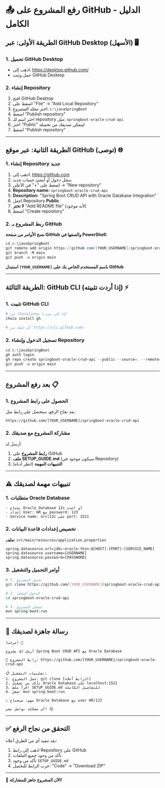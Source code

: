 # 📤 رفع المشروع على GitHub - الدليل الكامل

## الطريقة الأولى: عبر GitHub Desktop (الأسهل) 🖥️

### 1. تحميل GitHub Desktop

- اذهب إلى: https://desktop.github.com/
- حمل وثبت GitHub Desktop

### 2. إنشاء Repository

1. افتح GitHub Desktop
2. اضغط على "File" → "Add Local Repository"
3. اختر مجلد المشروع: `c:\javaSpringBoot`
4. اضغط "Publish repository"
5. اختر اسم للـ repository مثل: `springboot-oracle-crud-api`
6. اختر "Public" ليتمكن صديقك من تحميله
7. اضغط "Publish repository"

---

## الطريقة الثانية: عبر موقع GitHub (توصى) 🌐

### 1. إنشاء Repository جديد

1. اذهب إلى: https://github.com
2. سجل دخول أو أنشئ حساب جديد
3. اضغط على "+" في الأعلى → "New repository"
4. **Repository name:** `springboot-oracle-crud-api`
5. **Description:** "Spring Boot CRUD API with Oracle Database Integration"
6. اجعل Repository **Public**
7. **لا تختر** "Add README file" (لأنه موجود)
8. اضغط "Create repository"

### 2. ربط المشروع بـ GitHub

**نسخ الأوامر من صفحة GitHub والصقها في PowerShell:**

```powershell
cd c:\javaSpringBoot
git remote add origin https://github.com/[YOUR_USERNAME]/springboot-oracle-crud-api.git
git branch -M main
git push -u origin main
```

**استبدل `[YOUR_USERNAME]` باسم المستخدم الخاص بك على GitHub**

---

## الطريقة الثالثة: GitHub CLI (إذا أردت تثبيته) ⚡

### 1. تثبيت GitHub CLI

```powershell
# عبر Chocolatey (إذا كان مثبت)
choco install gh

# أو حمله من: https://cli.github.com/
```

### 2. تسجيل الدخول وإنشاء Repository

```powershell
cd c:\javaSpringBoot
gh auth login
gh repo create springboot-oracle-crud-api --public --source=. --remote=origin
git push -u origin main
```

---

## بعد رفع المشروع 📋

### 1. الحصول على رابط المشروع

بعد نجاح الرفع، ستحصل على رابط مثل:

```
https://github.com/[YOUR_USERNAME]/springboot-oracle-crud-api
```

### 2. مشاركة المشروع مع صديقك

أرسل له:

1. **رابط المشروع** على GitHub
2. **ملف SETUP_GUIDE.md** (سيكون موجود في Repository)
3. **التنبيهات المهمة** (انظر أدناه)

---

## ⚠️ تنبيهات مهمة لصديقك

### 1. متطلبات Oracle Database

```
- يحتاج Oracle Database 12c أو أحدث
- إعداد User: HR مع password: 123
- Service name: orcl12c على port: 1521
```

### 2. تخصيص إعدادات قاعدة البيانات

**ملف:** `src/main/resources/application.properties`

```properties
spring.datasource.url=jdbc:oracle:thin:@[HOST]:[PORT]:[SERVICE_NAME]
spring.datasource.username=[USERNAME]
spring.datasource.password=[PASSWORD]
```

### 3. أوامر التحميل والتشغيل

```bash
# 1. تحميل المشروع
git clone https://github.com/[YOUR_USERNAME]/springboot-oracle-crud-api.git

# 2. الدخول للمجلد
cd springboot-oracle-crud-api

# 3. تشغيل المشروع
mvn spring-boot:run
```

---

## 📝 رسالة جاهزة لصديقك

```
مرحباً! 👋

أرسل لك مشروع Spring Boot CRUD API مع Oracle Database

🔗 رابط المشروع: https://github.com/[YOUR_USERNAME]/springboot-oracle-crud-api

📋 تعليمات التشغيل:
1. حمل المشروع: git clone [الرابط أعلاه]
2. تأكد من تشغيل Oracle Database على localhost:1521
3. اقرأ ملف SETUP_GUIDE.md للتفاصيل الكاملة
4. شغل: mvn spring-boot:run

⚠️ مهم: ستحتاج Oracle Database مع user HR/123

أي مشكلة تواصل معي! 😊
```

---

## ✅ التحقق من نجاح الرفع

بعد تنفيذ أي من الطرق أعلاه:

1. اذهب إلى رابط Repository على GitHub
2. تأكد من وجود جميع الملفات
3. تأكد من وجود `SETUP_GUIDE.md`
4. جرب الرابط للتحميل: "Code" → "Download ZIP"

---

🎉 **الآن المشروع جاهز للمشاركة!**
